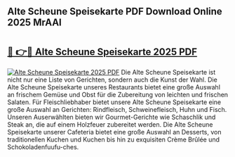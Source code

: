 ## Alte Scheune Speisekarte PDF Download Online 2025 MrAAI

# <h2><a href="http://gc9m6n9.nevu.top/?p=Alte+Scheune+Speisekarte">🔗 👉🔴 Alte Scheune Speisekarte 2025 PDF</a></h2>

[![Alte Scheune Speisekarte 2025 PDF](https://i.imgur.com/dBaPXMq.png)](http://gc9m6n9.nevu.top/?p=Alte+Scheune+Speisekarte)
Die Alte Scheune Speisekarte ist nicht nur eine Liste von Gerichten, sondern auch die Kunst der Wahl. Die Alte Scheune Speisekarte unseres Restaurants bietet eine große Auswahl an frischem Gemüse und Obst für die Zubereitung von leichten und frischen Salaten. Für Fleischliebhaber bietet unsere Alte Scheune Speisekarte eine große Auswahl an Gerichten: Rindfleisch, Schweinefleisch, Huhn und Fisch. Unseren Auserwählten bieten wir Gourmet-Gerichte wie Schaschlik und Steak an, die auf einem Holzfeuer zubereitet werden. Die Alte Scheune Speisekarte unserer Cafeteria bietet eine große Auswahl an Desserts, von traditionellen Kuchen und Kuchen bis hin zu exquisiten Crème Brûlée und Schokoladenfuufu-ches.

